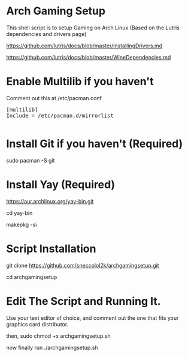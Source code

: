 # Arch Gaming Setup
This shell script is to setup Gaming on Arch Linux (Based on the Lutris dependencies and drivers page)

https://github.com/lutris/docs/blob/master/InstallingDrivers.md  

https://github.com/lutris/docs/blob/master/WineDependencies.md
# Enable Multilib if you haven't
Comment out this at /etc/pacman.conf
<pre style="margin-bottom: 0; border-bottom:none; padding-bottom:0.8em;">
[multilib]
Include = /etc/pacman.d/mirrorlist</pre>

# Install Git if you haven't (Required)
sudo pacman -S git

# Install Yay (Required)
https://aur.archlinux.org/yay-bin.git

cd yay-bin

makepkg -si

# Script Installation
git clone https://github.com/sneccolol2k/archgamingsetup.git

cd archgamingsetup

# Edit The Script and Running It.
Use your text editor of choice, and comment out the one that fits your graphics card distributor.

then, sudo chmod +x archgamingsetup.sh

now finally run ./archgamingsetup.sh
